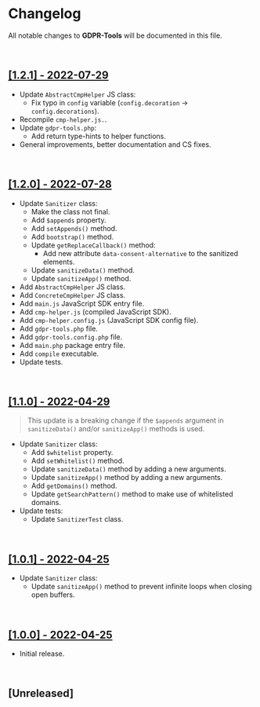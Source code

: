 # Changelog

All notable changes to **GDPR-Tools** will be documented in this file.

<br />

## [[1.2.1] - 2022-07-29](https://github.com/MarwanAlsoltany/gdpr-tools/compare/v1.2.0...v1.2.1)
- Update `AbstractCmpHelper` JS class:
    - Fix typo in `config` variable (`config.decoration` -> `config.decorations`).
- Recompile `cmp-helper.js.`.
- Update `gdpr-tools.php`:
    - Add return type-hints to helper functions.
- General improvements, better documentation and CS fixes.

<br />

## [[1.2.0] - 2022-07-28](https://github.com/MarwanAlsoltany/gdpr-tools/compare/v1.1.0...v1.2.0)
- Update `Sanitizer` class:
    - Make the class not final.
    - Add `$appends` property.
    - Add `setAppends()` method.
    - Add `bootstrap()` method.
    - Update `getReplaceCallback()` method:
        - Add new attribute `data-consent-alternative` to the sanitized elements.
    - Update `sanitizeData()` method.
    - Update `sanitizeApp()` method.
- Add `AbstractCmpHelper` JS class.
- Add `ConcreteCmpHelper` JS class.
- Add `main.js` JavaScript SDK entry file.
- Add `cmp-helper.js` (compiled JavaScript SDK).
- Add `cmp-helper.config.js` (JavaScript SDK config file).
- Add `gdpr-tools.php` file.
- Add `gdpr-tools.config.php` file.
- Add `main.php` package entry file.
- Add `compile` executable.
- Update tests.

<br />

## [[1.1.0] - 2022-04-29](https://github.com/MarwanAlsoltany/gdpr-tools/compare/v1.0.1...v1.1.0)
> This update is a breaking change if the `$appends` argument in `sanitizeData()` and/or `sanitizeApp()` methods is used.
- Update `Sanitizer` class:
    - Add `$whitelist` property.
    - Add `setWhitelist()` method.
    - Update `sanitizeData()` method by adding a new arguments.
    - Update `sanitizeApp()` method by adding a new arguments.
    - Add `getDomains()` method.
    - Update `getSearchPattern()` method to make use of whitelisted domains.
- Update tests:
    - Update `SanitizerTest` class.

<br />

## [[1.0.1] - 2022-04-25](https://github.com/MarwanAlsoltany/gdpr-tools/compare/v1.0.0...v1.0.1)
- Update `Sanitizer` class:
    - Update `sanitizeApp()` method to prevent infinite loops when closing open buffers.

<br />

## [[1.0.0] - 2022-04-25](https://github.com/MarwanAlsoltany/gdpr-tools/commits/v1.0.0)
- Initial release.

<br />

## [Unreleased]

<br />
